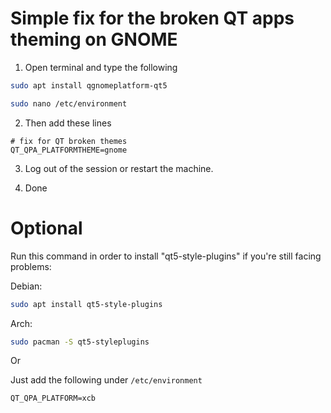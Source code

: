 # Simple fix for the broken QT apps theming on GNOME

1. Open terminal and type the following

```bash
sudo apt install qgnomeplatform-qt5
```

```bash
sudo nano /etc/environment
```
2. Then add these lines
```plaintext
# fix for QT broken themes
QT_QPA_PLATFORMTHEME=gnome
```
3. Log out of the session or restart the machine.

4. Done

# Optional

Run this command in order to install "qt5-style-plugins" if you're still facing problems:

Debian:
```bash
sudo apt install qt5-style-plugins
```
Arch:
```bash
sudo pacman -S qt5-styleplugins
```

Or

Just add the following under `/etc/environment`

```plaintext
QT_QPA_PLATFORM=xcb
```